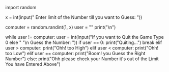 <!-- Guess The Number By User :-->

<!-- Import random module -->
import random

<!-- To take the limit till the user want to guess the number the number which user have to guess is not larger than the limit enter by the user --> 

x = int(input(" Enter limit of the Number till you want to Guess: "))

<!-- Computer generate the number between 1 till the limit enter by the user -->

computer = random.randint(1, x)
user = ""
print("\n")

<!-- While the number guess by the user is not equal to the number generated by the computer the while loop keep looping -->

while user != computer:
    user = int(input("If you want to Quit the Game Type 0 else "
                         "\n Guess the Number: "))
    if user == 0:
        print("Quiting...")
        break
    elif user > computer:
        print("Ohh! too High")
    elif user < computer:
        print("Ohh! too Low")
    elif user == computer:
        print("Boom! you Guess the Right Number")
    else:
        print("Ohh please check your Number it's out of the Limit You have Entered Above")

